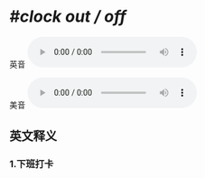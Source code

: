 # ***\#clock out / off*** 
英音
<audio src="./media/clock out  off1_AAC.aac" controls="controls"></audio>

美音
<audio src="./media/clock out off2_AAC.aac" controls="controls"></audio>



  

英文释义
---
### 1.**下班打卡**  


